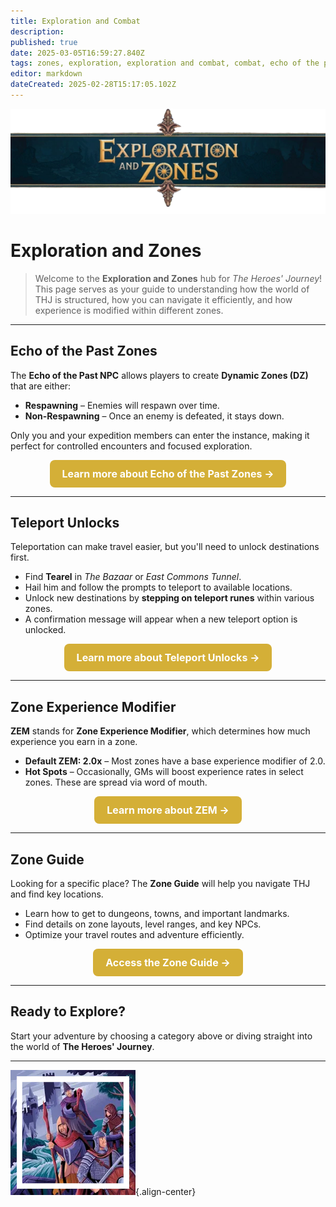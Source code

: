 ```yaml
---
title: Exploration and Combat
description: 
published: true
date: 2025-03-05T16:59:27.840Z
tags: zones, exploration, exploration and combat, combat, echo of the past
editor: markdown
dateCreated: 2025-02-28T15:17:05.102Z
---
```


<p align="center">
  <img src="/explorationzonesbanner.webp" width="600px">
</p>

# **Exploration and Zones**

> Welcome to the **Exploration and Zones** hub for *The Heroes' Journey*! This page serves as your guide to understanding how the world of THJ is structured, how you can navigate it efficiently, and how experience is modified within different zones. 

---


## **Echo of the Past Zones**
The **Echo of the Past NPC** allows players to create **Dynamic Zones (DZ)** that are either:
- **Respawning** – Enemies will respawn over time.
- **Non-Respawning** – Once an enemy is defeated, it stays down.

Only you and your expedition members can enter the instance, making it perfect for controlled encounters and focused exploration.

<p align="center">
    <a href="/exploration-and-combat/echo-of-the-past" style="display: inline-block; padding: 12px 20px; font-size: 16px; font-weight: bold; color: #fff; background: #d4af37; border-radius: 8px; text-decoration: none;">Learn more about Echo of the Past Zones →</a>
</p>

---

## **Teleport Unlocks**
Teleportation can make travel easier, but you'll need to unlock destinations first.

- Find **Tearel** in *The Bazaar* or *East Commons Tunnel*.
- Hail him and follow the prompts to teleport to available locations.
- Unlock new destinations by **stepping on teleport runes** within various zones.
- A confirmation message will appear when a new teleport option is unlocked.

<p align="center">
    <a href="/exploration-and-combat/teleport" style="display: inline-block; padding: 12px 20px; font-size: 16px; font-weight: bold; color: #fff; background: #d4af37; border-radius: 8px; text-decoration: none;">Learn more about Teleport Unlocks →</a>
</p>

---

## **Zone Experience Modifier**
**ZEM** stands for **Zone Experience Modifier**, which determines how much experience you earn in a zone.

- **Default ZEM: 2.0x** – Most zones have a base experience modifier of 2.0.
- **Hot Spots** – Occasionally, GMs will boost experience rates in select zones. These are spread via word of mouth.

<p align="center">
    <a href="/exploration-and-combat/zem" style="display: inline-block; padding: 12px 20px; font-size: 16px; font-weight: bold; color: #fff; background: #d4af37; border-radius: 8px; text-decoration: none;">Learn more about ZEM →</a>
</p>

---

## **Zone Guide**
Looking for a specific place? The **Zone Guide** will help you navigate THJ and find key locations.

- Learn how to get to dungeons, towns, and important landmarks.
- Find details on zone layouts, level ranges, and key NPCs.
- Optimize your travel routes and adventure efficiently.

<p align="center">
    <a href="/exploration-and-combat/zone-guide" style="display: inline-block; padding: 12px 20px; font-size: 16px; font-weight: bold; color: #fff; background: #d4af37; border-radius: 8px; text-decoration: none;">Access the Zone Guide →</a>
</p>

---

## **Ready to Explore?**
Start your adventure by choosing a category above or diving straight into the world of **The Heroes' Journey**.

---
![pagebreak6.webp](/pagebreak6.webp){.align-center}